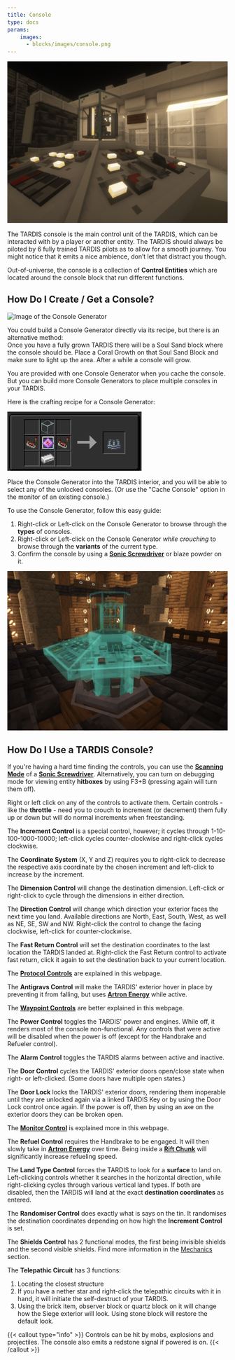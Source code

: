 ```yaml
---
title: Console
type: docs
params:
    images:
      - blocks/images/console.png
---
```


![Image of the Console](./images/console.png)

The TARDIS console is the main control unit of the TARDIS, which can be interacted with by a player or another entity. The TARDIS should always be piloted by 6 fully trained TARDIS pilots as to allow for a smooth journey. You might notice that it emits a nice ambience, don’t let that distract you though.

Out-of-universe, the console is a collection of **Control Entities** which are located around the console block that run different functions.

## How Do I Create / Get a Console?
![Image of the Console Generator](./images/console/generator.png)

You could build a Console Generator directly via its recipe, but there is an alternative method:
<br>Once you have a fully grown TARDIS there will be a Soul Sand block where the console should be. Place a Coral Growth on that Soul Sand Block and make sure to light up the area. After a while a console will grow.

You are provided with one Console Generator when you cache the console. But you can build more Console Generators to place multiple consoles in your TARDIS. 

Here is the crafting recipe for a Console Generator:

![Image of the recipe](./images/console/generator-recipe.png)

Place the Console Generator into the TARDIS interior, and you will be able to select any of the unlocked consoles. (Or use the "Cache Console" option in the monitor of an existing console.)

To use the Console Generator, follow this easy guide:
1. Right-click or Left-click on the Console Generator to browse through the **types** of consoles.
2. Right-click or Left-click on the Console Generator *while crouching* to browse through the **variants** of the current type.
3. Confirm the console by using a [**Sonic Screwdriver**](../../items/sonic) or blaze powder on it.


![Image of the Default Console](./images/hologram.png)

## How Do I Use a TARDIS Console?
If you're having a hard time finding the controls, you can use the [**Scanning Mode**](../items/sonic#scanning-mode) of a [**Sonic Screwdriver**](../items/sonic). Alternatively, you can turn on debugging mode for viewing entity **hitboxes** by using F3+B (pressing again will turn them off).

Right or left click on any of the controls to activate them. Certain controls - like the **throttle** - need you to crouch to increment (or decrement) them fully up or down but will do normal increments when freestanding.

The **Increment Control** is a special control, however; it cycles through 1-10-100-1000-10000; left-click cycles counter-clockwise and right-click cycles clockwise.

The **Coordinate System** (X, Y and Z) requires you to right-click to decrease the respective axis coordinate by the chosen increment and left-click to increase by the increment. 

The **Dimension Control** will change the destination dimension. Left-click or right-click to cycle through the dimensions in either direction.

The **Direction Control** will change which direction your exterior faces the next time you land. Available directions are North, East, South, West, as well as NE, SE, SW and NW. Right-click the control to change the facing clockwise, left-click for counter-clockwise.

The **Fast Return Control** will set the destination coordinates to the last location the TARDIS landed at. Right-click the Fast Return control to activate fast return, click it again to set the destination back to your current location.

The [**Protocol Controls**](../mechanics/tardis/protocols) are explained in this webpage.

The **Antigravs Control** will make the TARDIS' exterior hover in place by preventing it from falling, but uses [**Artron Energy**](../mechanics/artron) while active.

The [**Waypoint Controls**](../items/cartridge) are better explained in this webpage.

The **Power Control** toggles the TARDIS' power and engines. While off, it renders most of the console non-functional. Any controls that were active will be disabled when the power is off (except for the Handbrake and Refueler control).

The **Alarm Control** toggles the TARDIS alarms between active and inactive.

The **Door Control** cycles the TARDIS' exterior doors open/close state when right- or left-clicked. (Some doors have multiple open states.)

The **Door Lock** locks the TARDIS' exterior doors, rendering them inoperable until they are unlocked again via a linked TARDIS Key or by using the Door Lock control once again. If the power is off, then by using an axe on the exterior doors they can be broken open.

The [**Monitor Control**](./monitor) is explained more in this webpage.

The **Refuel Control** requires the Handbrake to be engaged. It will then slowly take in [**Artron Energy**](../mechanics/artron) over time. Being inside a [**Rift Chunk**](../mechanics/rift-chunks) will significantly increase refueling speed.

The **Land Type Control** forces the TARDIS to look for a **surface** to land on. Left-clicking controls whether it searches in the horizontal direction, while right-clicking cycles through various vertical land types. If both are disabled, then the TARDIS will land at the exact **destination coordinates** as entered.

The **Randomiser Control** does exactly what is says on the tin. It randomises the destination coordinates depending on how high the **Increment Control** is set.

The **Shields Control** has 2 functional modes, the first being invisible shields and the second visible shields. Find more information in the [Mechanics](../mechanics/tardis/shields) section.

The **Telepathic Circuit** has 3 functions:
1) Locating the closest structure
2) If you have a nether star and right-click the telepathic circuits with it in hand, it will initiate the self-destruct of your TARDIS.
3) Using the brick item, observer block or quartz block on it will change how the Siege exterior will look. Using stone block will restore the default look.


{{< callout type="info" >}}
  Controls can be hit by mobs, explosions and projectiles. The console also emits a redstone signal if powered is on.
{{< /callout >}}
